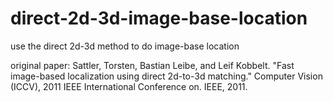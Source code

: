 # direct-2d-3d-image-base-location
use the direct 2d-3d method to do image-base location




original paper:
Sattler, Torsten, Bastian Leibe, and Leif Kobbelt. 
"Fast image-based localization using direct 2d-to-3d matching." 
Computer Vision (ICCV), 2011 IEEE International Conference on. IEEE, 2011.
